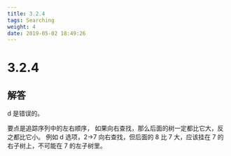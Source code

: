 ```yaml
---
title: 3.2.4
tags: Searching
weight: 4
date: 2019-05-02 18:49:26
---
```


# 3.2.4


## 解答

d 是错误的。

要点是追踪序列中的左右顺序，
如果向右查找，那么后面的树一定都比它大，反之都比它小。
例如 d 选项，2->7 向右查找，但后面的 8 比 7 大，应该挂在 7 的右子树上，不可能在 7 的左子树里。
